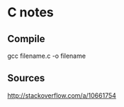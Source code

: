 # C notes

## Compile

gcc filename.c -o filename



## Sources

http://stackoverflow.com/a/10661754